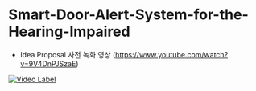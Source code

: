 # Smart-Door-Alert-System-for-the-Hearing-Impaired

- Idea Proposal 사전 녹화 영상 (https://www.youtube.com/watch?v=9V4DnPJSzaE)

[![Video Label](https://i.ytimg.com/vi/9V4DnPJSzaE/hqdefault.jpg?sqp=-oaymwFBCNACELwBSFryq4qpAzMIARUAAIhCGAHYAQHiAQoIGBACGAY4AUAB8AEB-AH-CYAC0AWKAgwIABABGGUgXShKMA8=&rs=AOn4CLCshPp73gpSKit1DUZwa4ww10QjzQ)](https://www.youtube.com/watch?v=9V4DnPJSzaE)
